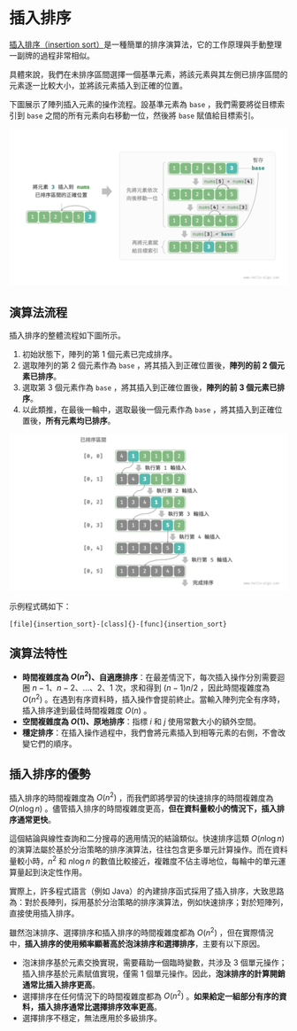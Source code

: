 # 插入排序

<u>插入排序（insertion sort）</u>是一種簡單的排序演算法，它的工作原理與手動整理一副牌的過程非常相似。

具體來說，我們在未排序區間選擇一個基準元素，將該元素與其左側已排序區間的元素逐一比較大小，並將該元素插入到正確的位置。

下圖展示了陣列插入元素的操作流程。設基準元素為 `base` ，我們需要將從目標索引到 `base` 之間的所有元素向右移動一位，然後將 `base` 賦值給目標索引。

![單次插入操作](insertion_sort.assets/insertion_operation.png)

## 演算法流程

插入排序的整體流程如下圖所示。

1. 初始狀態下，陣列的第 1 個元素已完成排序。
2. 選取陣列的第 2 個元素作為 `base` ，將其插入到正確位置後，**陣列的前 2 個元素已排序**。
3. 選取第 3 個元素作為 `base` ，將其插入到正確位置後，**陣列的前 3 個元素已排序**。
4. 以此類推，在最後一輪中，選取最後一個元素作為 `base` ，將其插入到正確位置後，**所有元素均已排序**。

![插入排序流程](insertion_sort.assets/insertion_sort_overview.png)

示例程式碼如下：

```src
[file]{insertion_sort}-[class]{}-[func]{insertion_sort}
```

## 演算法特性

- **時間複雜度為 $O(n^2)$、自適應排序**：在最差情況下，每次插入操作分別需要迴圈 $n - 1$、$n-2$、$\dots$、$2$、$1$ 次，求和得到 $(n - 1) n / 2$ ，因此時間複雜度為 $O(n^2)$ 。在遇到有序資料時，插入操作會提前終止。當輸入陣列完全有序時，插入排序達到最佳時間複雜度 $O(n)$ 。
- **空間複雜度為 $O(1)$、原地排序**：指標 $i$ 和 $j$ 使用常數大小的額外空間。
- **穩定排序**：在插入操作過程中，我們會將元素插入到相等元素的右側，不會改變它們的順序。

## 插入排序的優勢

插入排序的時間複雜度為 $O(n^2)$ ，而我們即將學習的快速排序的時間複雜度為 $O(n \log n)$ 。儘管插入排序的時間複雜度更高，**但在資料量較小的情況下，插入排序通常更快**。

這個結論與線性查詢和二分搜尋的適用情況的結論類似。快速排序這類 $O(n \log n)$ 的演算法屬於基於分治策略的排序演算法，往往包含更多單元計算操作。而在資料量較小時，$n^2$ 和 $n \log n$ 的數值比較接近，複雜度不佔主導地位，每輪中的單元運算量起到決定性作用。

實際上，許多程式語言（例如 Java）的內建排序函式採用了插入排序，大致思路為：對於長陣列，採用基於分治策略的排序演算法，例如快速排序；對於短陣列，直接使用插入排序。

雖然泡沫排序、選擇排序和插入排序的時間複雜度都為 $O(n^2)$ ，但在實際情況中，**插入排序的使用頻率顯著高於泡沫排序和選擇排序**，主要有以下原因。

- 泡沫排序基於元素交換實現，需要藉助一個臨時變數，共涉及 3 個單元操作；插入排序基於元素賦值實現，僅需 1 個單元操作。因此，**泡沫排序的計算開銷通常比插入排序更高**。
- 選擇排序在任何情況下的時間複雜度都為 $O(n^2)$ 。**如果給定一組部分有序的資料，插入排序通常比選擇排序效率更高**。
- 選擇排序不穩定，無法應用於多級排序。

